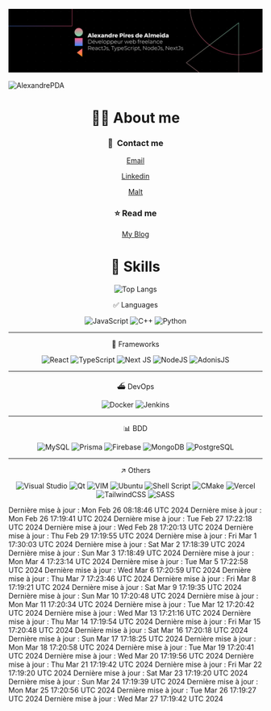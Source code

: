 ![Description de l'image](./banniereLK.png)

<p align="left"> <img src="https://komarev.com/ghpvc/?username=AlexandrePDA&label=Profile%20views&color=0e75b6&style=flat" alt="AlexandrePDA" /> </p>

<div align="center">
  
# 👋🏽 About me

### 💌  **Contact me**
  
  [Email](mailto:al.piresdealmeida@gmail.com)
  
  [Linkedin](www.linkedin.com/in/alexandre-pires-de-almeida)
  
[Malt](https://www.malt.fr/profile/alexandrepiresdealmeida)
 
### ⭐️ **Read me** 

[My Blog](https://alexandre-blog.vercel.app)



                    

# 🦾 Skills


  

![Top Langs](https://github-readme-stats.vercel.app/api/top-langs/?username=alexandrePDA&layout=compact)


✅ Languages

![JavaScript](https://img.shields.io/badge/javascript-%23323330.svg?style=for-the-badge&logo=javascript&logoColor=%23F7DF1E)
![C++](https://img.shields.io/badge/c++-%2300599C.svg?style=for-the-badge&logo=c%2B%2B&logoColor=white)
![Python](https://img.shields.io/badge/python-3670A0?style=for-the-badge&logo=python&logoColor=ffdd54)

---

🧩 Frameworks

![React](https://img.shields.io/badge/react-%2320232a.svg?style=for-the-badge&logo=react&logoColor=%2361DAFB)
![TypeScript](https://img.shields.io/badge/typescript-%23007ACC.svg?style=for-the-badge&logo=typescript&logoColor=white)
![Next JS](https://img.shields.io/badge/Next-black?style=for-the-badge&logo=next.js&logoColor=white)
![NodeJS](https://img.shields.io/badge/node.js-6DA55F?style=for-the-badge&logo=node.js&logoColor=white)
![AdonisJS](https://img.shields.io/badge/adonis%20js-220052?style=for-the-badge&logo=adonisjs&logoColor=white)

---

⛴️ DevOps

![Docker](https://img.shields.io/badge/Docker-2CA5E0?style=for-the-badge&logo=docker&logoColor=white)
![Jenkins](https://img.shields.io/badge/Jenkins-D24939?style=for-the-badge&logo=Jenkins&logoColor=white)

---

📊 BDD
  
![MySQL](https://img.shields.io/badge/mysql-%2300f.svg?style=for-the-badge&logo=mysql&logoColor=white)
![Prisma](https://img.shields.io/badge/Prisma-3982CE?style=for-the-badge&logo=Prisma&logoColor=white)
![Firebase](https://img.shields.io/badge/Firebase-039BE5?style=for-the-badge&logo=Firebase&logoColor=white)
![MongoDB](https://img.shields.io/badge/MongoDB-%234ea94b.svg?style=for-the-badge&logo=mongodb&logoColor=white)
![PostgreSQL](https://img.shields.io/badge/PostgreSQL-316192?style=for-the-badge&logo=postgresql&logoColor=white)

---


↗️ Others

![Visual Studio](https://img.shields.io/badge/Visual%20Studio-5C2D91.svg?style=for-the-badge&logo=visual-studio&logoColor=white)
![Qt](https://img.shields.io/badge/Qt-%23217346.svg?style=for-the-badge&logo=Qt&logoColor=white)
![VIM](https://img.shields.io/badge/VIM-%2311AB00.svg?&style=for-the-badge&logo=vim&logoColor=white)
![Ubuntu](https://img.shields.io/badge/Ubuntu-E95420?style=for-the-badge&logo=ubuntu&logoColor=white)
![Shell Script](https://img.shields.io/badge/shell_script-%23121011.svg?style=for-the-badge&logo=gnu-bash&logoColor=white)
![CMake](https://img.shields.io/badge/CMake-%23008FBA.svg?style=for-the-badge&logo=cmake&logoColor=white)
![Vercel](https://img.shields.io/badge/vercel-%23000000.svg?style=for-the-badge&logo=vercel&logoColor=white)
![TailwindCSS](https://img.shields.io/badge/tailwindcss-%2338B2AC.svg?style=for-the-badge&logo=tailwind-css&logoColor=white)
![SASS](https://img.shields.io/badge/SASS-hotpink.svg?style=for-the-badge&logo=SASS&logoColor=white)

 
</div>


Dernière mise à jour : Mon Feb 26 08:18:46 UTC 2024
Dernière mise à jour : Mon Feb 26 17:19:41 UTC 2024
Dernière mise à jour : Tue Feb 27 17:22:18 UTC 2024
Dernière mise à jour : Wed Feb 28 17:20:13 UTC 2024
Dernière mise à jour : Thu Feb 29 17:19:55 UTC 2024
Dernière mise à jour : Fri Mar  1 17:30:03 UTC 2024
Dernière mise à jour : Sat Mar  2 17:18:39 UTC 2024
Dernière mise à jour : Sun Mar  3 17:18:49 UTC 2024
Dernière mise à jour : Mon Mar  4 17:23:14 UTC 2024
Dernière mise à jour : Tue Mar  5 17:22:58 UTC 2024
Dernière mise à jour : Wed Mar  6 17:20:59 UTC 2024
Dernière mise à jour : Thu Mar  7 17:23:46 UTC 2024
Dernière mise à jour : Fri Mar  8 17:19:21 UTC 2024
Dernière mise à jour : Sat Mar  9 17:19:35 UTC 2024
Dernière mise à jour : Sun Mar 10 17:20:48 UTC 2024
Dernière mise à jour : Mon Mar 11 17:20:34 UTC 2024
Dernière mise à jour : Tue Mar 12 17:20:42 UTC 2024
Dernière mise à jour : Wed Mar 13 17:21:16 UTC 2024
Dernière mise à jour : Thu Mar 14 17:19:54 UTC 2024
Dernière mise à jour : Fri Mar 15 17:20:48 UTC 2024
Dernière mise à jour : Sat Mar 16 17:20:18 UTC 2024
Dernière mise à jour : Sun Mar 17 17:18:25 UTC 2024
Dernière mise à jour : Mon Mar 18 17:20:58 UTC 2024
Dernière mise à jour : Tue Mar 19 17:20:41 UTC 2024
Dernière mise à jour : Wed Mar 20 17:19:56 UTC 2024
Dernière mise à jour : Thu Mar 21 17:19:42 UTC 2024
Dernière mise à jour : Fri Mar 22 17:19:20 UTC 2024
Dernière mise à jour : Sat Mar 23 17:19:20 UTC 2024
Dernière mise à jour : Sun Mar 24 17:19:39 UTC 2024
Dernière mise à jour : Mon Mar 25 17:20:56 UTC 2024
Dernière mise à jour : Tue Mar 26 17:19:27 UTC 2024
Dernière mise à jour : Wed Mar 27 17:19:42 UTC 2024
